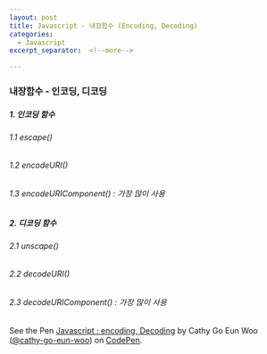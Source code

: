 ```yaml
---
layout: post
title: Javascript - 내장함수 (Encoding, Decoding)
categories:
  - Javascript
excerpt_separator:  <!--more-->

---
```


### 내장함수 - 인코딩, 디코딩

##### 1. 인코딩 함수

###### 1.1 escape()

###### 1.2 encodeURI()

###### 1.3 encodeURIComponent() : 가장 많이 사용

##### 2. 디코딩 함수

###### 2.1 unscape()

###### 2.2 decodeURI()

###### 2.3 decodeURIComponent() : 가장 많이 사용

<p data-height="265" data-theme-id="0" data-slug-hash="ZjKMOv" data-default-tab="js,result" data-user="cathy-go-eun-woo" data-pen-title="Javascript : encoding, Decoding" class="codepen">See the Pen <a href="https://codepen.io/cathy-go-eun-woo/pen/ZjKMOv/">Javascript : encoding, Decoding</a> by Cathy Go Eun Woo (<a href="https://codepen.io/cathy-go-eun-woo">@cathy-go-eun-woo</a>) on <a href="https://codepen.io">CodePen</a>.</p>
<script src="https://static.codepen.io/assets/embed/ei.js"> </script>
